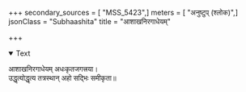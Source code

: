 +++
secondary_sources = [ "MSS_5423",]
meters = [ "अनुष्टुप् (श्लोक)",]
jsonClass = "Subhaashita"
title = "आशाखनिरगाधेयम्"

+++

<details open><summary>Text</summary>

आशाखनिरगाधेयम् अधःकृतजगत्त्रया।  
उद्धृत्योद्धृत्य तत्रस्थान् अहो सद्भिः समीकृता॥
</details>
